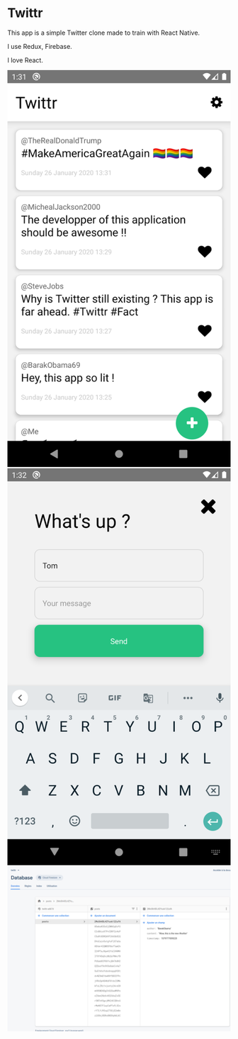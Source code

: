 # Twittr

This app is a simple Twitter clone made to train with React Native.

I use Redux, Firebase.

I love React.

![](./screenshots/1.png)
![](./screenshots/2.png)
![](./screenshots/3.png)
